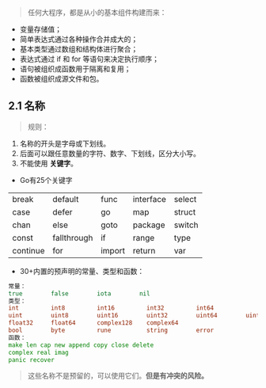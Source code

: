 > 任何大程序，都是从小的基本组件构建而来：
* 变量存储值；
* 简单表达式通过各种操作合并成大的；
* 基本类型通过数组和结构体进行聚合；
* 表达式通过 if 和 for 等语句来决定执行顺序；
* 语句被组织成函数用于隔离和复用；
* 函数被组织成源文件和包。

## 2.1 名称
> 规则：
1. 名称的开头是字母或下划线。
2. 后面可以跟任意数量的字符、数字、下划线，区分大小写。
3. 不能使用 **关键字**。

* Go有25个关键字

| | | | | |
| ------ | ------ | ------ | ------ | ------ |
| break | default | func | interface | select |
| case | defer | go | map | struct |
| chan | else | goto | package | switch |
| const | fallthrough | if | range | type |
| continue | for | import | return | var |

* 30+内置的预声明的常量、类型和函数：
    

    
``` go
常量：
true        false        iota        nil
类型：
int         int8         int16         int32         int64
uint        uint8        uint16        uint32        uint64        uintptr
float32     float64      complex128    complex64
bool        byte         rune          string        error
函数：
make len cap new append copy close delete
complex real imag
panic recover
```



     
> 这些名称不是预留的，可以使用它们。**但是有冲突的风险。**